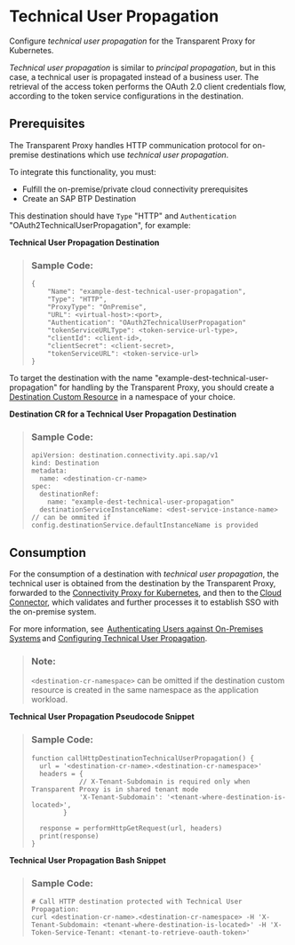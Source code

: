 <!-- loio8b6e0195318f490f85c4f19f138acdf3 -->

# Technical User Propagation

Configure *technical user propagation* for the Transparent Proxy for Kubernetes.

*Technical user propagation* is similar to *principal propagation*, but in this case, a technical user is propagated instead of a business user. The retrieval of the access token performs the OAuth 2.0 client credentials flow, according to the token service configurations in the destination.



<a name="loio8b6e0195318f490f85c4f19f138acdf3__section_tfr_bwv_hcc"/>

## Prerequisites

The Transparent Proxy handles HTTP communication protocol for on-premise destinations which use *technical user propagation*.

To integrate this functionality, you must:

-   Fulfill the on-premise/private cloud connectivity prerequisites
-   Create an SAP BTP Destination

This destination should have `Type` "HTTP" and `Authentication` "OAuth2TechnicalUserPropagation", for example:

**Technical User Propagation Destination**

> ### Sample Code:  
> ```
> {
>     "Name": "example-dest-technical-user-propagation",
>     "Type": "HTTP",
>     "ProxyType": "OnPremise",
>     "URL": <virtual-host>:<port>,
>     "Authentication": "OAuth2TechnicalUserPropagation"
>     "tokenServiceURLType": <token-service-url-type>,
>     "clientId": <client-id>,
>     "clientSecret": <client-secret>,
>     "tokenServiceURL": <token-service-url>
> }
> ```

To target the destination with the name "example-dest-technical-user-propagation" for handling by the Transparent Proxy, you should create a [Destination Custom Resource](destination-custom-resource-fc7951e.md) in a namespace of your choice.

**Destination CR for a Technical User Propagation Destination**

> ### Sample Code:  
> ```
> apiVersion: destination.connectivity.api.sap/v1
> kind: Destination
> metadata:
>   name: <destination-cr-name>
> spec:
>   destinationRef:
>     name: "example-dest-technical-user-propagation"
>   destinationServiceInstanceName: <dest-service-instance-name> // can be ommited if config.destinationService.defaultInstanceName is provided
> ```



<a name="loio8b6e0195318f490f85c4f19f138acdf3__section_g4k_bwv_hcc"/>

## Consumption

For the consumption of a destination with *technical user propagation*, the technical user is obtained from the destination by the Transparent Proxy, forwarded to the [Connectivity Proxy for Kubernetes](connectivity-proxy-for-kubernetes-e661713.md), and then to the [Cloud Connector](cloud-connector-e6c7616.md), which validates and further processes it to establish SSO with the on-premise system.

For more information, see  [Authenticating Users against On-Premises Systems](authenticating-users-against-on-premises-systems-b643fbe.md) and [Configuring Technical User Propagation](configuring-technical-user-propagation-b62e588.md).

> ### Note:  
> `<destination-cr-namespace>` can be omitted if the destination custom resource is created in the same namespace as the application workload.

**Technical User Propagation Pseudocode Snippet**

> ### Sample Code:  
> ```
> function callHttpDestinationTechnicalUserPropagation() {
>   url = '<destination-cr-name>.<destination-cr-namespace>'
>   headers = {
>             // X-Tenant-Subdomain is required only when Transparent Proxy is in shared tenant mode
>             'X-Tenant-Subdomain': '<tenant-where-destination-is-located>',
>         }
>      
>   response = performHttpGetRequest(url, headers)
>   print(response)
> }
> ```

**Technical User Propagation Bash Snippet** 

> ### Sample Code:  
> ```
> # Call HTTP destination protected with Technical User Propagation:
> curl <destination-cr-name>.<destination-cr-namespace> -H 'X-Tenant-Subdomain: <tenant-where-destination-is-located>' -H 'X-Token-Service-Tenant: <tenant-to-retrieve-oauth-token>'
> ```

